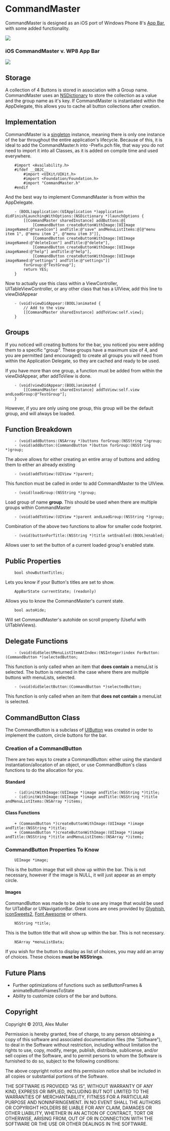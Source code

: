 # CommandMaster #
CommandMaster is designed as an iOS port of Windows Phone 8's [App Bar](http://msdn.microsoft.com/en-us/library/windowsphone/develop/ff431813\(v=vs.105\).aspx), with some added functionality.

![](https://dl.dropboxusercontent.com/u/19779645/inAction.png)

### iOS CommandMaster v. WP8 App Bar 

![](http://i38.tinypic.com/110bryt.png)

## Storage 
A collection of 4 Buttons is stored in association with a Group name. CommandMaster uses an [NSDictionary](https://developer.apple.com/library/mac/#documentation/Cocoa/Reference/Foundation/Classes/NSDictionary_Class/Reference/Reference.html) to store the collection as a value and the group name as it's key. If CommandMaster is instantiated within the AppDelegate, this allows you to cache all button collections after creation.

## Implementation 
CommandMaster is a [singleton](https://developer.apple.com/library/mac/#documentation/General/Conceptual/DevPedia-CocoaCore/Singleton.html) instance, meaning there is only one instance of the bar throughout the entire application's lifecycle. Because of this, it is ideal to add the CommandMaster.h into <ProjectName>-Prefix.pch file, that way you do not need to import it into all Classes, as it is added on compile time and used everywhere.

```objc
	#import <Availability.h>
	#ifdef __OBJC__
    	#import <UIKit/UIKit.h>
    	#import <Foundation/Foundation.h>
    	#import "CommandMaster.h"
	#endif
```

And the best way to implement CommandMaster is from within the AppDelegate.

```objc
    - (BOOL)application:(UIApplication *)application didFinishLaunchingWithOptions:(NSDictionary *)launchOptions {
        [[CommandMaster sharedInstance] addButtons:@[
            [CommandButton createButtonWithImage:[UIImage imageNamed:@"saveIcon"] andTitle:@"save" andMenuListItems:@[@"menu item 1", @"menu item 2", @"menu item 3"]],
            [CommandButton createButtonWithImage:[UIImage imageNamed:@"deleteIcon"] andTitle:@"delete"],
            [CommandButton createButtonWithImage:[UIImage imageNamed:@"help"] andTitle:@"help"],
            [CommandButton createButtonWithImage:[UIImage imageNamed:@"settings"] andTitle:@"settings"]]
        forGroup:@"TestGroup"];
    	return YES;
	}
```	

Now to actually use this class within a ViewController, UITableViewController, or any other class that has a UIView, add this line to viewDidAppear

```objc	
	- (void)viewDidAppear:(BOOL)animated {
		// Add to the view
    	[[CommandMaster sharedInstance] addToView:self.view];
	}
```

## Groups 
If you noticed will creating buttons for the bar, you noticed you were adding them to a specific "group". These groups have a maximum size of 4, and you are permitted (and encouraged) to create all groups you will need from within the Application Delegate, so they are cached and ready to be used.

If you have more than one group, a function must be added from within the viewDidAppear, after addToView is done.

```objc
	- (void)viewDidAppear:(BOOL)animated {
		[[CommandMaster sharedInstance] addToView:self.view andLoadGroup:@"TestGroup"];
	}
```

However, if you are only using one group, this group will be the default group, and will always be loaded.
		
## Function Breakdown 

```objc
    - (void)addButtons:(NSArray *)buttons forGroup:(NSString *)group;
    - (void)addButton:(CommandButton *)button forGroup:(NSString *)group;
```

The above allows for either creating an entire array of buttons and adding them to either an already existing 

```objc
    - (void)addToView:(UIView *)parent;
```

This function must be called in order to add CommandMaster to the UIView. 

```objc
    - (void)loadGroup:(NSString *)group;
```

Load group of name **group**. This should be used when there are multiple groups within CommandMaster

```objc
    - (void)addToView:(UIView *)parent andLoadGroup:(NSString *)group;
```

Combination of the above two functions to allow for smaller code footprint.

```objc
    - (void)buttonForTitle:(NSString *)title setEnabled:(BOOL)enabled;
```

Allows user to set the button of a current loaded group's enabled state.

## Public Properties 

```objc
    bool showButtonTitles;
```

Lets you know if your Button's titles are set to show.    

```objc
    AppBarState currentState; (readonly)
```

Allows you to know the CommandMaster's current state.    

```objc
    bool autoHide;
```

Will set CommandMaster's autohide on scroll property (Useful with UITableViews).

## Delegate Functions 

```objc
    - (void)didSelectMenuListItemAtIndex:(NSInteger)index ForButton:(CommandButton *)selectedButton;
```

This function is only called when an item that **does contain** a menuList is selected. The button is returned in the case where there are multiple buttons with menuLists, selected.

```objc
    - (void)didSelectButton:(CommandButton *)selectedButton;
```

This function is only called when an item that **does not contain** a menuList is selected.

## CommandButton Class
The CommandButton is a subclass of [UIButton](https://developer.apple.com/library/ios/#DOCUMENTATION/UIKit/Reference/UIButton_Class/UIButton/UIButton.html) was created in order to implement the custom, circle buttons for the bar. 

### Creation of a CommandButton
There are two ways to create a CommandButton: either using the standard instantiation/allocation of an object, or use CommandButton's class functions to do the allocation for you.

#### Standard

```objc
	- (id)initWithImage:(UIImage *)image andTitle:(NSString *)title;
	- (id)initWithImage:(UIImage *)image andTitle:(NSString *)title andMenuListItems:(NSArray *)items;
```

#### Class Functions

```objc
	+ (CommandButton *)createButtonWithImage:(UIImage *)image andTitle:(NSString *)title;
	+ (CommandButton *)createButtonWithImage:(UIImage *)image andTitle:(NSString *)title andMenuListItems:(NSArray *)items;
```

### CommandButton Properties To Know

```objc
    UIImage *image;
```

This is the button image that will show up within the bar. This is not necessary, however if the image is NULL, it will just appear as an empty circle.

#### Images
CommandButton was made to be able to use any image that would be used for UITabBar or UINavigationBar. Great icons are ones provided by [Glyphish](http://www.glyphish.com/), [iconSweets2](http://www.iconsweets2.com/), [Font Awesome](http://fortawesome.github.io/Font-Awesome/) or others.

```objc
    NSString *title;
```

This is the button title that will show up within the bar. This is not necessary. 

```objc
    NSArray *menuListData;
```

If you wish for the button to display as list of choices, you may add an array of choices. These choices **must be NSStrings**.

## Future Plans
 - Further optimizations of functions such as setButtonFrames & animateButtonFramesToState
 - Ability to customize colors of the bar and buttons.


## Copyright
Copyright © 2013, Alex Muller

Permission is hereby granted, free of charge, to any person obtaining a copy of this software and associated documentation files (the "Software"), to deal in the Software without restriction, including without limitation the rights to use, copy, modify, merge, publish, distribute, sublicense, and/or sell copies of the Software, and to permit persons to whom the Software is furnished to do so, subject to the following conditions:

The above copyright notice and this permission notice shall be included in all copies or substantial portions of the Software.

THE SOFTWARE IS PROVIDED "AS IS", WITHOUT WARRANTY OF ANY KIND, EXPRESS OR IMPLIED, INCLUDING BUT NOT LIMITED TO THE WARRANTIES OF MERCHANTABILITY, FITNESS FOR A PARTICULAR PURPOSE AND NONINFRINGEMENT. IN NO EVENT SHALL THE AUTHORS OR COPYRIGHT HOLDERS BE LIABLE FOR ANY CLAIM, DAMAGES OR OTHER LIABILITY, WHETHER IN AN ACTION OF CONTRACT, TORT OR OTHERWISE, ARISING FROM, OUT OF OR IN CONNECTION WITH THE SOFTWARE OR THE USE OR OTHER DEALINGS IN THE SOFTWARE.

